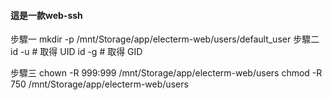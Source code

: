 #### 這是一款web-ssh

步驟一
mkdir -p /mnt/Storage/app/electerm-web/users/default_user
步驟二
id -u  # 取得 UID
id -g  # 取得 GID

步驟三
chown -R  999:999 /mnt/Storage/app/electerm-web/users
chmod -R 750  /mnt/Storage/app/electerm-web/users


